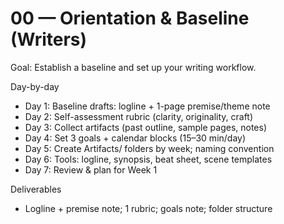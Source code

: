 # 00 — Orientation & Baseline (Writers)

Goal: Establish a baseline and set up your writing workflow.

Day-by-day
- Day 1: Baseline drafts: logline + 1-page premise/theme note
- Day 2: Self-assessment rubric (clarity, originality, craft)
- Day 3: Collect artifacts (past outline, sample pages, notes)
- Day 4: Set 3 goals + calendar blocks (15–30 min/day)
- Day 5: Create Artifacts/ folders by week; naming convention
- Day 6: Tools: logline, synopsis, beat sheet, scene templates
- Day 7: Review & plan for Week 1

Deliverables
- Logline + premise note; 1 rubric; goals note; folder structure
